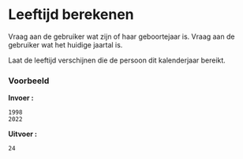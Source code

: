 # Leeftijd berekenen

Vraag aan de gebruiker wat zijn of haar geboortejaar is.
Vraag aan de gebruiker wat het huidige jaartal is.

Laat de leeftijd verschijnen die de persoon dit kalenderjaar bereikt.

### Voorbeeld
**Invoer :**

    1998
    2022
**Uitvoer :**

    24

